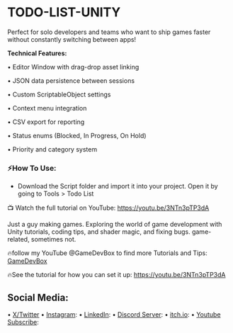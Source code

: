 # TODO-LIST-UNITY
Perfect for solo developers and teams who want to ship games faster without constantly switching between apps!

**Technical Features:**

• Editor Window with drag-drop asset linking

• JSON data persistence between sessions  

• Custom ScriptableObject settings

• Context menu integration

• CSV export for reporting

• Status enums (Blocked, In Progress, On Hold)

• Priority and category system


### ⚡How To Use:
- Download the Script folder and import it into your project. Open it by going to Tools > Todo List

📺 Watch the full tutorial on YouTube:
https://youtu.be/3NTn3pTP3dA

Just a guy making games.
Exploring the world of game development with Unity tutorials, coding tips, and shader magic, and fixing bugs.
game-related, sometimes not.

🔥follow my YouTube @GameDevBox to find more Tutorials and Tips: [GameDevBox](https://www.youtube.com/@GameDevBox)

🔥See the tutorial for how you can set it up: https://youtu.be/3NTn3pTP3dA

## Social Media: 
• [X/Twitter](https://x.com/ArianKhatiban)
• [Instagram](https://www.instagram.com/arian.khatiban):
• [LinkedIn](https://www.linkedin.com/in/arian-khatiban-49b30017a/):
• [Discord Server](https://discord.gg/8hpGqBgXmz):
• [itch.io](https://cloudtears.itch.io/):
• [Youtube Subscribe](https://www.youtube.com/channel/UCgXs2PTiL19Rv1qOn1SI7XQ?sub_confirmation=1):
